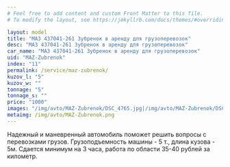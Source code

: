 ```yaml
---
# Feel free to add content and custom Front Matter to this file.
# To modify the layout, see https://jekyllrb.com/docs/themes/#overriding-theme-defaults

layout: model
title: "МАЗ 437041-261 Зубренок в аренду для грузоперевозок"
desc: "МАЗ 437041-261 Зубренок в аренду для грузоперевозок"
car_name: "МАЗ 437041-261 Зубренок в аренду для грузоперевозок"
uid: "MAZ-Zubrenok"
index: "11"
permalink: /service/maz-zubrenok/
kuzov_l: "5"
kuzov_w: ""
tonnage: "5"
tonnage_s: ""
price: "1000"
images: "/img/avto/MAZ-Zubrenok/DSC_4765.jpg|/img/avto/MAZ-Zubrenok/DSC_4767.jpg"
metaimg: /img/avto/MAZ-Zubrenok.png
---
```


Надежный и маневренный автомобиль поможет решить вопросы с перевозками грузов. 
Грузоподъемность машины - 5 т., длина кузова - 5м. 
Сдается минимум на 3 часа, работа по области 35-40 рублей за километр.
